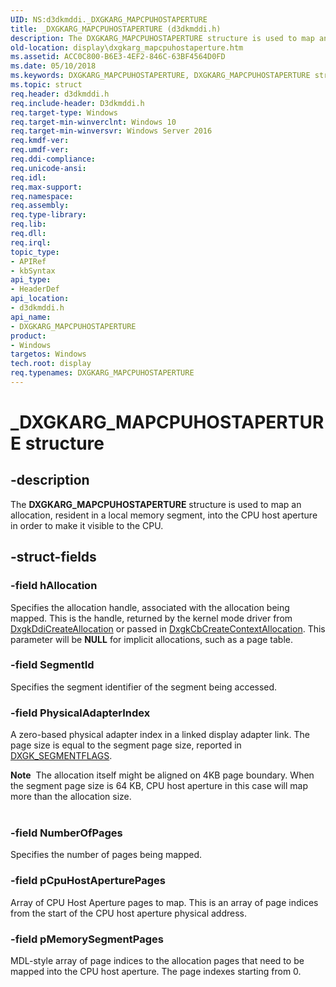 ```yaml
---
UID: NS:d3dkmddi._DXGKARG_MAPCPUHOSTAPERTURE
title: _DXGKARG_MAPCPUHOSTAPERTURE (d3dkmddi.h)
description: The DXGKARG_MAPCPUHOSTAPERTURE structure is used to map an allocation, resident in a local memory segment, into the CPU host aperture in order to make it visible to the CPU.
old-location: display\dxgkarg_mapcpuhostaperture.htm
ms.assetid: ACC0C800-B6E3-4EF2-846C-63BF4564D0FD
ms.date: 05/10/2018
ms.keywords: DXGKARG_MAPCPUHOSTAPERTURE, DXGKARG_MAPCPUHOSTAPERTURE structure [Display Devices], _DXGKARG_MAPCPUHOSTAPERTURE, d3dkmddi/DXGKARG_MAPCPUHOSTAPERTURE, display.dxgkarg_mapcpuhostaperture
ms.topic: struct
req.header: d3dkmddi.h
req.include-header: D3dkmddi.h
req.target-type: Windows
req.target-min-winverclnt: Windows 10
req.target-min-winversvr: Windows Server 2016
req.kmdf-ver: 
req.umdf-ver: 
req.ddi-compliance: 
req.unicode-ansi: 
req.idl: 
req.max-support: 
req.namespace: 
req.assembly: 
req.type-library: 
req.lib: 
req.dll: 
req.irql: 
topic_type:
- APIRef
- kbSyntax
api_type:
- HeaderDef
api_location:
- d3dkmddi.h
api_name:
- DXGKARG_MAPCPUHOSTAPERTURE
product:
- Windows
targetos: Windows
tech.root: display
req.typenames: DXGKARG_MAPCPUHOSTAPERTURE
---
```


# _DXGKARG_MAPCPUHOSTAPERTURE structure


## -description


The <b>DXGKARG_MAPCPUHOSTAPERTURE</b> structure is used to map an allocation, resident in a local memory segment, into the CPU host aperture in order to make it visible to the CPU.


## -struct-fields




### -field hAllocation

Specifies the allocation handle, associated with the allocation being mapped. This is the handle, returned by the kernel mode driver from <a href="https://msdn.microsoft.com/a28287d6-4dfa-4db4-92df-bbcd9379a5b2">DxgkDdiCreateAllocation</a> or passed in <a href="https://msdn.microsoft.com/b6b142a4-20eb-4368-bd7f-8a25f4fe48ca">DxgkCbCreateContextAllocation</a>. This parameter will be <b>NULL</b> for implicit allocations, such as a page table.


### -field SegmentId

Specifies the segment identifier of the segment being accessed.


### -field PhysicalAdapterIndex

A zero-based physical adapter index in a linked display adapter link.
The page size is equal to the segment page size, reported in <a href="https://msdn.microsoft.com/library/windows/hardware/ff562039">DXGK_SEGMENTFLAGS</a>.


<div class="alert"><b>Note</b>  The allocation itself might be aligned on 4KB page boundary. When the segment page size is 64 KB, CPU host aperture in this case will map more than the allocation size.
</div>
<div> </div>

### -field NumberOfPages

Specifies the number of pages being mapped.


### -field pCpuHostAperturePages

Array of CPU Host Aperture pages to map. This is an array of page indices from the start of the CPU host aperture physical address.


### -field pMemorySegmentPages

MDL-style array of page indices to the allocation pages that need to be mapped into the CPU host aperture. The page indexes starting from 0. 

